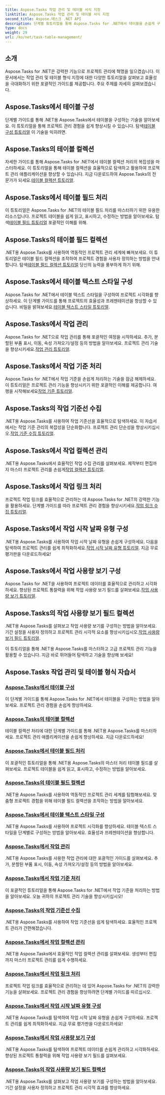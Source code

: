 ```yaml
---
title: Aspose.Tasks 작업 관리 및 테이블 서식 지정
linktitle: Aspose.Tasks 작업 관리 및 테이블 서식 지정
second_title: Aspose.태스크 .NET API
description: 단계별 튜토리얼을 통해 Aspose.Tasks for .NET에서 테이블을 손쉽게 구성하고 관리하세요. 프로젝트 관리 효율성과 프레젠테이션 기술을 향상시킵니다.
type: docs
weight: 29
url: /ko/net/task-table-management/
---
```

## 소개

Aspose.Tasks for .NET은 강력한 기능으로 프로젝트 관리에 혁명을 일으켰습니다. 이 문서에서는 작업 관리 및 테이블 형식 지정에 대한 다양한 튜토리얼을 살펴보고 효율성을 극대화하기 위한 포괄적인 가이드를 제공합니다. 주요 주제를 자세히 살펴보겠습니다.

## Aspose.Tasks에서 테이블 구성

단계별 가이드를 통해 .NET용 Aspose.Tasks에서 테이블을 구성하는 기술을 알아보세요. 이 튜토리얼을 통해 프로젝트 관리 경험을 쉽게 향상시킬 수 있습니다. 탐색[테이블 구성 튜토리얼](./configuring-tables/) 이 기술을 익히려면.

## Aspose.Tasks의 테이블 컬렉션

 자세한 가이드를 통해 Aspose.Tasks for .NET에서 테이블 컬렉션 처리의 복잡성을 마스터하세요. 이 튜토리얼을 통해 테이블 컬렉션을 효율적으로 탐색하고 활용하여 프로젝트 관리 애플리케이션을 향상할 수 있습니다. 지금 다운로드하여 Aspose.Tasks의 전문가가 되세요.[테이블 컬렉션 튜토리얼](./table-collection/).

## Aspose.Tasks에서 테이블 필드 처리

 이 튜토리얼은 Aspose.Tasks for .NET의 테이블 필드 처리를 마스터하기 위한 유용한 리소스입니다. 프로젝트 테이블을 쉽게 읽고, 표시하고, 수정하는 방법을 알아보세요. 탐색[테이블 필드 튜토리얼](./table-fields/) 포괄적인 이해를 위해.

## Aspose.Tasks의 테이블 필드 컬렉션

.NET용 Aspose.Tasks를 사용하여 역동적인 프로젝트 관리 세계에 빠져보세요. 이 튜토리얼은 테이블 필드 컬렉션을 조작하여 프로젝트 경험을 사용자 정의하는 방법을 안내합니다. 탐색[테이블 필드 컬렉션 튜토리얼](./table-field-collection/) 당신의 능력을 풍부하게 하기 위해.

## Aspose.Tasks에서 테이블 텍스트 스타일 구성

 Aspose.Tasks for .NET에서 테이블 텍스트 스타일을 구성하여 프로젝트 시각화를 향상하세요. 이 단계별 가이드를 통해 프로젝트의 효율성과 프레젠테이션을 향상할 수 있습니다. 비밀을 밝혀보세요.[테이블 텍스트 스타일 튜토리얼](./table-text-styles/).

## Aspose.Tasks에서 작업 관리

 Aspose.Tasks for .NET으로 작업 관리를 통해 포괄적인 여정을 시작하세요. 추가, 분할된 부품 표시, 이동, 속성 가져오기/설정 등의 방법을 알아보세요. 프로젝트 관리 기술을 향상시키세요.[작업 관리 튜토리얼](./managing-tasks/).

## Aspose.Tasks에서 작업 기준 처리

Aspose.Tasks for .NET에서 작업 기준을 손쉽게 처리하는 기술을 잠금 해제하세요. 이 튜토리얼은 프로젝트 관리 기능을 향상시키기 위한 포괄적인 이해를 제공합니다. 여행을 시작해보세요[작업 기준 튜토리얼](./task-baselines/).

## Aspose.Tasks의 작업 기준선 수집

 .NET용 Aspose.Tasks를 사용하여 작업 기준선을 효율적으로 탐색하세요. 이 자습서에서는 작업 기준 관리의 복잡성을 단순화합니다. 프로젝트 관리 단순성을 향상시키십시오.[작업 기준 수집 튜토리얼](./task-baseline-collection/).

## Aspose.Tasks에서 작업 컬렉션 관리

 .NET용 Aspose.Tasks에서 효율적인 작업 수집 관리를 살펴보세요. 제작부터 편집까지 마스터 프로젝트 관리를 손쉽게[작업 컬렉션 튜토리얼](./task-collection/).

## Aspose.Tasks에서 작업 링크 처리

 프로젝트 작업 링크를 효율적으로 관리하는 데 Aspose.Tasks for .NET의 강력한 기능을 활용하세요. 단계별 가이드를 따라 프로젝트 관리 경험을 향상시키세요.[작업 링크 수집 튜토리얼](./task-link-collection/).

## Aspose.Tasks에서 작업 시작 날짜 유형 구성

 .NET용 Aspose.Tasks를 사용하여 작업 시작 날짜 유형을 손쉽게 구성하세요. 다음을 탐색하여 프로젝트 관리를 쉽게 최적화하세요.[작업 시작 날짜 유형 튜토리얼](./task-start-date-types/). 지금 무료 평가판을 다운로드하세요!

## Aspose.Tasks에서 작업 사용량 보기 구성

 Aspose.Tasks for .NET을 사용하여 프로젝트 데이터를 효율적으로 관리하고 시각화하세요. 향상된 프로젝트 통찰력을 위해 작업 사용량 보기 필드를 살펴보세요.[작업 사용량 보기 튜토리얼](./task-usage-views/).

## Aspose.Tasks의 작업 사용량 보기 필드 컬렉션

 .NET용 Aspose.Tasks를 살펴보고 작업 사용량 보기를 구성하는 방법을 알아보세요. 기간 설정을 사용자 정의하고 프로젝트 관리 시각적 요소를 향상시키십시오.[작업 사용량 보기 필드 튜토리얼](./task-usage-view-fields/).

이 튜토리얼을 통해 .NET용 Aspose.Tasks를 마스터하고 고급 프로젝트 관리 기능을 활용할 수 있습니다. 지금 바로 뛰어들어 탐색하고 기술을 향상해 보세요!
## Aspose.Tasks 작업 관리 및 테이블 형식 자습서
### [Aspose.Tasks에서 테이블 구성](./configuring-tables/)
이 단계별 가이드를 통해 Aspose.Tasks for .NET에서 테이블을 구성하는 방법을 알아보세요. 프로젝트 관리 경험을 손쉽게 향상하세요.
### [Aspose.Tasks의 테이블 컬렉션](./table-collection/)
테이블 컬렉션 처리에 대한 단계별 가이드를 통해 .NET용 Aspose.Tasks를 마스터하세요. 프로젝트 관리 애플리케이션을 손쉽게 향상하세요. 지금 다운로드하세요!
### [Aspose.Tasks에서 테이블 필드 처리](./table-fields/)
이 포괄적인 튜토리얼을 통해 .NET용 Aspose.Tasks의 마스터 처리 테이블 필드를 살펴보세요. 프로젝트 테이블을 쉽게 읽고, 표시하고, 수정하는 방법을 알아보세요.
### [Aspose.Tasks의 테이블 필드 컬렉션](./table-field-collection/)
.NET용 Aspose.Tasks를 사용하여 역동적인 프로젝트 관리 세계를 탐험해보세요. 맞춤형 프로젝트 경험을 위해 테이블 필드 컬렉션을 조작하는 방법을 알아보세요.
### [Aspose.Tasks에서 테이블 텍스트 스타일 구성](./table-text-styles/)
.NET용 Aspose.Tasks를 사용하여 프로젝트 시각화를 향상하세요. 테이블 텍스트 스타일을 단계별로 구성하는 방법을 알아보세요. 효율성과 프레젠테이션을 향상합니다.
### [Aspose.Tasks에서 작업 관리](./managing-tasks/)
.NET용 Aspose.Tasks를 사용한 작업 관리에 대한 포괄적인 가이드를 살펴보세요. 추가, 분할된 부품 표시, 이동, 속성 가져오기/설정 등의 방법을 알아보세요.
### [Aspose.Tasks에서 작업 기준 처리](./task-baselines/)
이 포괄적인 튜토리얼을 통해 Aspose.Tasks for .NET에서 작업 기준을 처리하는 방법을 알아보세요. 오늘 귀하의 프로젝트 관리 기술을 향상시키십시오!
### [Aspose.Tasks의 작업 기준선 수집](./task-baseline-collection/)
.NET용 Aspose.Tasks를 사용하여 작업 기준선을 쉽게 탐색하세요. 효율적인 프로젝트 관리가 간편해졌습니다.
### [Aspose.Tasks에서 작업 컬렉션 관리](./task-collection/)
.NET용 Aspose.Tasks에서 효율적인 작업 컬렉션 관리를 살펴보세요. 생성부터 편집까지 마스터 프로젝트 관리를 쉽게 수행하세요.
### [Aspose.Tasks에서 작업 링크 처리](./task-link-collection/)
프로젝트 작업 링크를 효율적으로 관리하는 데 있어 Aspose.Tasks for .NET의 강력한 기능을 살펴보세요. 프로젝트 관리 경험을 향상하려면 단계별 가이드를 따르십시오.
### [Aspose.Tasks에서 작업 시작 날짜 유형 구성](./task-start-date-types/)
.NET용 Aspose.Tasks를 탐색하여 작업 시작 날짜 유형을 손쉽게 구성하세요. 프로젝트 관리를 쉽게 최적화하세요. 지금 무료 평가판을 다운로드하세요!
### [Aspose.Tasks에서 작업 사용량 보기 구성](./task-usage-views/)
.NET용 Aspose.Tasks를 탐색하여 프로젝트 데이터를 손쉽게 관리하고 시각화하세요. 향상된 프로젝트 통찰력을 위해 작업 사용량 보기 필드를 살펴보세요.
### [Aspose.Tasks의 작업 사용량 보기 필드 컬렉션](./task-usage-view-fields/)
.NET용 Aspose.Tasks를 살펴보고 작업 사용량 보기를 구성하는 방법을 알아보세요. 기간 설정을 사용자 정의하고 프로젝트 관리 시각적 효과를 향상하세요.